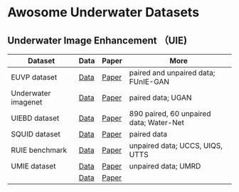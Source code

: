 Awosome Underwater Datasets
============================
Underwater Image Enhancement （UIE)
----------------------------

|Dataset|Data|Paper|More|
| --- | --- | --- | --- |
|EUVP dataset|[Data](http://irvlab.cs.umn.edu/resources/euvp-dataset)|[Paper](https://arxiv.org/abs/1903.09766)|paired and unpaired data; FUnIE-GAN|
|Underwater imagenet|[Data](http://irvlab.cs.umn.edu/resources/)|[Paper](https://ieeexplore.ieee.org/document/8460552)|paired data; UGAN|
|UIEBD dataset|[Data](https://li-chongyi.github.io/proj_benchmark.html)|[Paper](https://arxiv.org/abs/1901.05495)|890 paired, 60 unpaired data; Water-Net|
|SQUID dataset|[Data](http://csms.haifa.ac.il/profiles/tTreibitz/datasets/ambient_forwardlooking/index.html)|[Paper](https://arxiv.org/abs/1811.01343)|paired data|
|RUIE benchmark|[Data](https://github.com/dlut-dimt/Realworld-Underwater-Image-Enhancement-RUIE-Benchmark)|[Paper](https://arxiv.org/abs/1901.05320)|unpaired data; UCCS, UIQS, UTTS|
|UMIE dataset|[Data](https://github.com/Idea89560041/UMIE)|[Paper](https://ieeexplore.ieee.org/document/10275315)|unpaired data; UMRD|
||[Data]()|[Paper]()||
